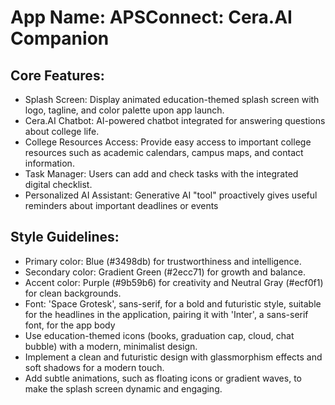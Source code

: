 # **App Name**: APSConnect: Cera.AI Companion

## Core Features:

- Splash Screen: Display animated education-themed splash screen with logo, tagline, and color palette upon app launch.
- Cera.AI Chatbot: AI-powered chatbot integrated for answering questions about college life.
- College Resources Access: Provide easy access to important college resources such as academic calendars, campus maps, and contact information.
- Task Manager: Users can add and check tasks with the integrated digital checklist.
- Personalized AI Assistant: Generative AI "tool" proactively gives useful reminders about important deadlines or events

## Style Guidelines:

- Primary color: Blue (#3498db) for trustworthiness and intelligence.
- Secondary color: Gradient Green (#2ecc71) for growth and balance.
- Accent color: Purple (#9b59b6) for creativity and Neutral Gray (#ecf0f1) for clean backgrounds.
- Font: 'Space Grotesk', sans-serif, for a bold and futuristic style, suitable for the headlines in the application, pairing it with 'Inter', a sans-serif font, for the app body
- Use education-themed icons (books, graduation cap, cloud, chat bubble) with a modern, minimalist design.
- Implement a clean and futuristic design with glassmorphism effects and soft shadows for a modern touch.
- Add subtle animations, such as floating icons or gradient waves, to make the splash screen dynamic and engaging.